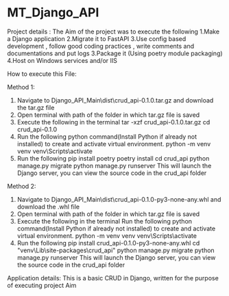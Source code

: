 # MT_Django_API


Project details :
The Aim of the project was to execute the following
1.Make a Django application
2.Migrate it to FastAPI
3.Use config based development  , follow good coding practices , write comments and documentations and put logs
3.Package it (Using poetry module packaging)
4.Host on Windows services and/or IIS

How to execute this File:

Method 1:
1. Navigate to Django_API_Main\dist\crud_api-0.1.0.tar.gz and download the tar.gz file
2. Open terminal with path of the folder in which tar.gz file is saved
3. Execute the following in the terminal 
           tar -xzf crud_api-0.1.0.tar.gz
           cd crud_api-0.1.0
4. Run the following python command(Install Python if already not installed) to create and activate virtual environment.
           python -m venv venv
           venv\Scripts\activate
5. Run the following 
           pip install poetry
           poetry install
           cd crud_api
           python manage.py migrate
           python manage.py runserver
This will launch the Django server, you can view the source code in the crud_api folder

Method 2:
1. Navigate to Django_API_Main\dist\crud_api-0.1.0-py3-none-any.whl and download the .whl file
2. Open terminal with path of the folder in which tar.gz file is saved
3. Execute the following in the terminal 
Run the following python command(Install Python if already not installed) to create and activate virtual environment.
           python -m venv venv
           venv\Scripts\activate
4. Run the following 
           pip install crud_api-0.1.0-py3-none-any.whl
           cd "venv\Lib\site-packages\crud_api"
           python manage.py migrate
           python manage.py runserver
This will launch the Django server, you can view the source code in the crud_api folder

Application details:
This is a basic CRUD in Django, written for the purpose of executing project Aim 


